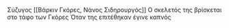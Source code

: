 Σύζυγος [[Βάρκιν Γκόρες, Νάνος Σιδηρουργός]]
Ο σκελετός της βρίσκεται στο τάφο των Γκόρες
Όταν της επιτέθηκαν έγινε καπνός